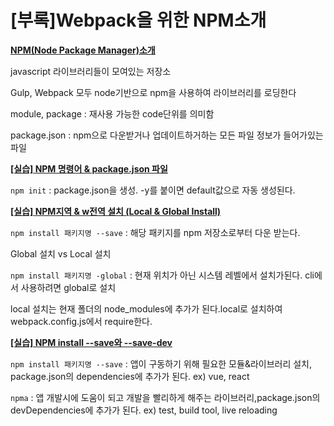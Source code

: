 # [부록]Webpack을 위한 NPM소개 

**<u>NPM(Node Package Manager)소개</u>**

javascript 라이브러리들이 모여있는 저장소

Gulp, Webpack 모두 node기반으로 npm을 사용하여 라이브러리를 로딩한다

module, package : 재사용 가능한 code단위를 의미함

package.json : npm으로 다운받거나 업데이트하거하는 모든 파일 정보가 들어가있는 파일



**<u>[실습] NPM 명령어 & package.json 파일</u>**

`npm init` : package.json을 생성. -y를 붙이면 default값으로 자동 생성된다.



<u>**[실습] NPM지역 & w전역 설치 (Local & Global Install)**</u>

`npm install 패키지명 --save` : 해당 패키지를 npm 저장소로부터 다운 받는다.

Global 설치 vs Local 설치

`npm install 패키지명 -global` : 현재 위치가 아닌 시스템 레벨에서 설치가된다. cli에서 사용하려면 global로 설치 

local 설치는 현재 폴더의 node_modules에 추가가 된다.local로 설치하여 webpack.config.js에서 require한다.



<u>**[실습] NPM install --save와 --save-dev**</u>

`npm install 패키지명 --save` : 앱이 구동하기 위해 필요한 모듈&라이브러리 설치, package.json의 dependencies에 추가가 된다. ex) vue, react  

`npma` : 앱 개발시에 도움이 되고 개발을 빨리하게 해주는 라이브러리,package.json의 devDependencies에 추가가 된다. ex) test, build tool, live reloading


